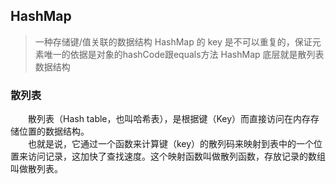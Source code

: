## HashMap

>一种存储键/值关联的数据结构
>HashMap 的 key 是不可以重复的，保证元素唯一的依据是对象的hashCode跟equals方法
>HashMap 底层就是散列表数据结构

### 散列表
&emsp;&emsp;散列表（Hash table，也叫哈希表），是根据键（Key）而直接访问在内存存储位置的数据结构。  
&emsp;&emsp;也就是说，它通过一个函数来计算键（key）的散列码来映射到表中的一个位置来访问记录，这加快了查找速度。这个映射函数叫做散列函数，存放记录的数组叫做散列表。




